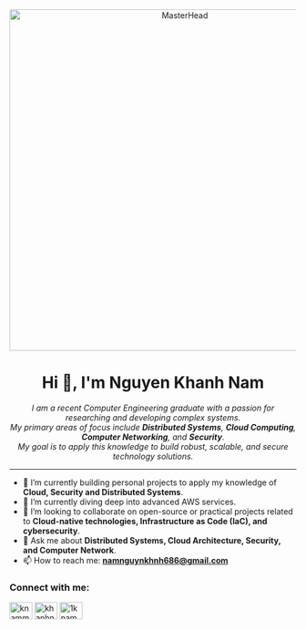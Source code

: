<div align="center">
  <img src="https://img.freepik.com/free-vector/gradient-devops-illustration_23-2149370940.jpg?size=626&ext=jpg&ga=GA1.1.1546980028.1703030400&semt=ais" alt="MasterHead" width="600">
</div>
<h1 align="center">Hi 👋, I'm Nguyen Khanh Nam</h1>

<p align="center">
  <em>
    I am a recent Computer Engineering graduate with a passion for researching and developing complex systems. 
    <br/>
    My primary areas of focus include <b>Distributed Systems</b>, <b>Cloud Computing</b>, <b>Computer Networking</b>, and <b>Security</b>.
    <br/>
    My goal is to apply this knowledge to build robust, scalable, and secure technology solutions.
  </em>
</p>

---

- 🔭 I’m currently building personal projects to apply my knowledge of **Cloud, Security and Distributed Systems**.
- 🌱 I’m currently diving deep into advanced AWS services.
- 👯 I’m looking to collaborate on open-source or practical projects related to **Cloud-native technologies, Infrastructure as Code (IaC), and cybersecurity**.
- 💬 Ask me about **Distributed Systems, Cloud Architecture, Security, and Computer Network**.
- 📫 How to reach me: **namnguynkhnh686@gmail.com**

<h3 align="left">Connect with me:</h3>
<p align="left">
<a href="https://linkedin.com/in/knammm" target="blank"><img align="center" src="https://raw.githubusercontent.com/rahuldkjain/github-profile-readme-generator/master/src/images/icons/Social/linked-in-alt.svg" alt="knammm" height="30" width="40" /></a>
<a href="https://fb.com/khanhnam.0709" target="blank"><img align="center" src="https://raw.githubusercontent.com/rahuldkjain/github-profile-readme-generator/master/src/images/icons/Social/facebook.svg" alt="khanhnam.0709" height="30" width="40" /></a>
<a href="https://instagram.com/1knamm" target="blank"><img align="center" src="https://raw.githubusercontent.com/rahuldkjain/github-profile-readme-generator/master/src/images/icons/Social/instagram.svg" alt="1knamm" height="30" width="40" /></a>
</p>
